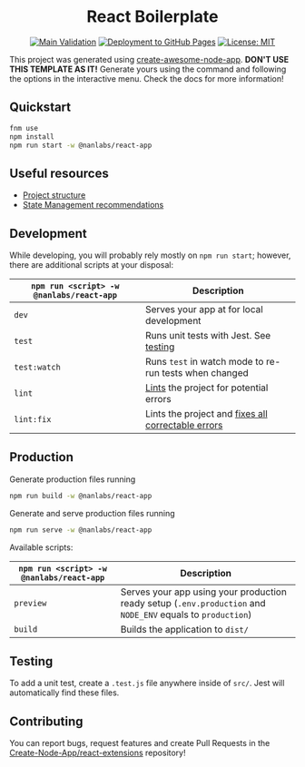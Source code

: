 <div align="center">
<h1>React Boilerplate</h1>

</div>
<div align="center">

[![Main Validation](https://github.com/nanlabs/react-boilerplate/actions/workflows/ci.yml/badge.svg)](https://github.com/nanlabs/react-boilerplate/actions/workflows/ci.yml)
[![Deployment to GitHub Pages](https://github.com/nanlabs/react-boilerplate/actions/workflows/deployment.yml/badge.svg)](https://github.com/nanlabs/react-boilerplate/actions/workflows/deployment.yml)
[![License: MIT][licensebadge]][licenseurl]

[licensebadge]: https://img.shields.io/badge/License-MIT-blue.svg
[licenseurl]: https://github.com/nanlabs/react-boilerplate/master/LICENSE

</div>

This project was generated using [create-awesome-node-app](https://www.npmjs.com/package/create-awesome-node-app). **DON'T USE THIS TEMPLATE AS IT!** Generate yours using the command and following the options in the interactive menu. Check the docs for more information!

## Quickstart

```sh
fnm use
npm install
npm run start -w @nanlabs/react-app
```

## Useful resources

- [Project structure](./docs/PROJECT_STRUCTURE.md)
- [State Management recommendations](./docs/STATE_MANAGEMENT.md)

## Development

While developing, you will probably rely mostly on `npm run start`; however, there are additional scripts at your disposal:

| `npm run <script> -w @nanlabs/react-app` | Description                                                                                                             |
| ---------------------------------------- | ----------------------------------------------------------------------------------------------------------------------- |
| `dev`                                    | Serves your app at for local development                                                                                |
| `test`                                   | Runs unit tests with Jest. See [testing](#testing)                                                                      |
| `test:watch`                             | Runs `test` in watch mode to re-run tests when changed                                                                  |
| `lint`                                   | [Lints](http://stackoverflow.com/questions/8503559/what-is-linting) the project for potential errors                    |
| `lint:fix`                               | Lints the project and [fixes all correctable errors](http://eslint.org/docs/user-guide/command-line-interface.html#fix) |

## Production

Generate production files running

```sh
npm run build -w @nanlabs/react-app
```

Generate and serve production files running

```sh
npm run serve -w @nanlabs/react-app
```

Available scripts:

| `npm run <script> -w @nanlabs/react-app` | Description                                                                                                 |
| ---------------------------------------- | ----------------------------------------------------------------------------------------------------------- |
| `preview`                                | Serves your app using your production ready setup (`.env.production` and `NODE_ENV` equals to `production`) |
| `build`                                  | Builds the application to `dist/`                                                                           |

## Testing

To add a unit test, create a `.test.js` file anywhere inside of `src/`. Jest will automatically find these files.

## Contributing

You can report bugs, request features and create Pull Requests in the [Create-Node-App/react-extensions](https://github.com/Create-Node-App/react-extensions) repository!

